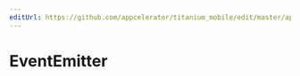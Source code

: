 ```yaml
---
editUrl: https://github.com/appcelerator/titanium_mobile/edit/master/apidoc/NodeJS/events.yml
---
```

# EventEmitter

<TypeHeader/>

<ApiDocs/>
